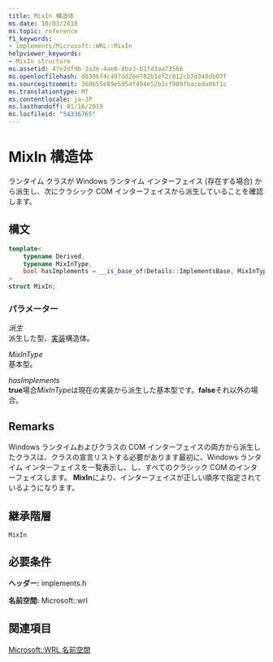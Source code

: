 ```yaml
---
title: MixIn 構造体
ms.date: 10/03/2018
ms.topic: reference
f1_keywords:
- implements/Microsoft::WRL::MixIn
helpviewer_keywords:
- MixIn structure
ms.assetid: 47e2df9b-3a2e-4ae8-8ba3-b1fd3aa73566
ms.openlocfilehash: d0306f4c497dd26e782b1ef2c012cb7d348db07f
ms.sourcegitcommit: 360b55e89e5954f494e52b1cf989fbaceda06f1c
ms.translationtype: MT
ms.contentlocale: ja-JP
ms.lasthandoff: 01/16/2019
ms.locfileid: "54336765"
---
```

# <a name="mixin-structure"></a>MixIn 構造体

ランタイム クラスが Windows ランタイム インターフェイス (存在する場合) から派生し、次にクラシック COM インターフェイスから派生していることを確認します。

## <a name="syntax"></a>構文

```cpp
template<
    typename Derived,
    typename MixInType,
    bool hasImplements = __is_base_of(Details::ImplementsBase, MixInType)
>
struct MixIn;
```

### <a name="parameters"></a>パラメーター

*派生*<br/>
派生した型、[実装](implements-structure.md)構造体。

*MixInType*<br/>
基本型。

*hasImplements*<br/>
**true**場合*MixInType*は現在の実装から派生した基本型です。**false**それ以外の場合。

## <a name="remarks"></a>Remarks

Windows ランタイムおよびクラスの COM インターフェイスの両方から派生したクラスは、クラスの宣言リストする必要があります最初に、Windows ランタイム インターフェイスを一覧表示し、し、すべてのクラシック COM のインターフェイスします。 **MixIn**により、インターフェイスが正しい順序で指定されているようになります。

## <a name="inheritance-hierarchy"></a>継承階層

`MixIn`

## <a name="requirements"></a>必要条件

**ヘッダー:** implements.h

**名前空間:** Microsoft::wrl

## <a name="see-also"></a>関連項目

[Microsoft::WRL 名前空間](microsoft-wrl-namespace.md)